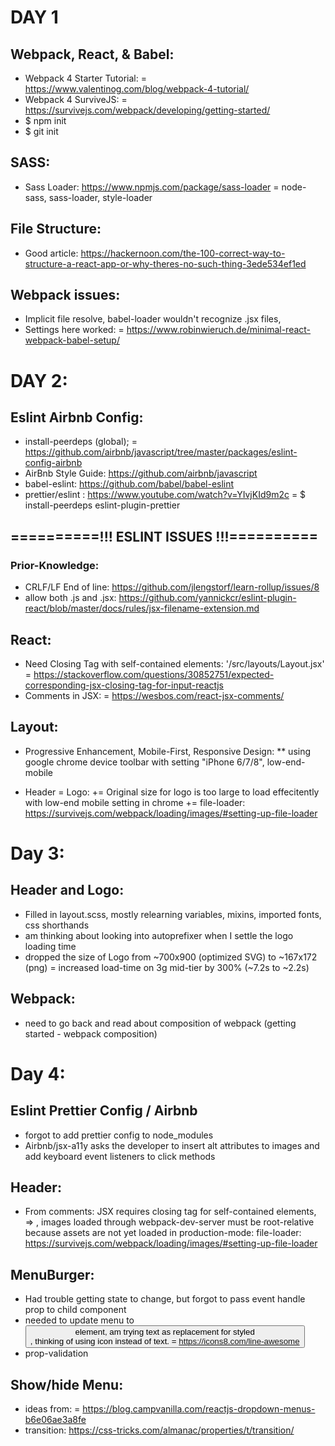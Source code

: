 # DAY 1

## Webpack, React, & Babel:
  - Webpack 4 Starter Tutorial:
    = https://www.valentinog.com/blog/webpack-4-tutorial/
  - Webpack 4 SurviveJS:
    = https://survivejs.com/webpack/developing/getting-started/
  - $ npm init
  - $ git init
## SASS:
  - Sass Loader: https://www.npmjs.com/package/sass-loader
    = node-sass, sass-loader, style-loader
## File Structure:
  - Good article: https://hackernoon.com/the-100-correct-way-to-structure-a-react-app-or-why-theres-no-such-thing-3ede534ef1ed
## Webpack issues:
  - Implicit file resolve, babel-loader wouldn't recognize .jsx files,
  - Settings here worked:
    = https://www.robinwieruch.de/minimal-react-webpack-babel-setup/


# DAY 2:
## Eslint Airbnb Config:
  - install-peerdeps (global);
    = https://github.com/airbnb/javascript/tree/master/packages/eslint-config-airbnb
  - AirBnb Style Guide: https://github.com/airbnb/javascript
  - babel-eslint: https://github.com/babel/babel-eslint
  - prettier/eslint : https://www.youtube.com/watch?v=YIvjKId9m2c
    = $ install-peerdeps eslint-plugin-prettier

## ==========!!! ESLINT ISSUES !!!==========
### Prior-Knowledge:
  - CRLF/LF End of line: https://github.com/jlengstorf/learn-rollup/issues/8
  - allow both .js and .jsx: https://github.com/yannickcr/eslint-plugin-react/blob/master/docs/rules/jsx-filename-extension.md

## React:
  - Need Closing Tag with self-contained elements: '/src/layouts/Layout.jsx'
    = https://stackoverflow.com/questions/30852751/expected-corresponding-jsx-closing-tag-for-input-reactjs
  - Comments in JSX:
    = https://wesbos.com/react-jsx-comments/

## Layout:
  - Progressive Enhancement, Mobile-First, Responsive Design:
    ** using google chrome device toolbar with setting "iPhone 6/7/8", low-end-mobile

  - Header
    = Logo:
      += Original size for logo is too large to load effecitently with low-end mobile setting in chrome
      += file-loader: https://survivejs.com/webpack/loading/images/#setting-up-file-loader


# Day 3:
## Header and Logo:
  - Filled in layout.scss, mostly relearning variables, mixins, imported fonts, css shorthands
  - am thinking about looking into autoprefixer when I settle the logo loading time
  - dropped the size of Logo from ~700x900 (optimized SVG) to ~167x172 (png)
    = increased load-time on 3g mid-tier by 300% (~7.2s to ~2.2s)
## Webpack:
  - need to go back and read about composition of webpack (getting started - webpack composition)

# Day 4:
## Eslint Prettier Config / Airbnb
  - forgot to add prettier config to node_modules
  - Airbnb/jsx-a11y asks the developer to insert alt attributes to images and add keyboard event listeners to click methods
## Header:
  - From comments:   JSX requires closing tag for self-contained elements, <img> => <img />, images loaded through webpack-dev-server must be root-relative because assets are not yet loaded in production-mode: file-loader: https://survivejs.com/webpack/loading/images/#setting-up-file-loader
## MenuBurger:
  - Had trouble getting state to change, but forgot to pass event handle prop to child component
  - needed to update menu to <button> element, am trying text as replacement for styled <div>, thinking of using icon instead of text.
    = https://icons8.com/line-awesome
  - prop-validation
## Show/hide Menu:
  - ideas from:
    = https://blog.campvanilla.com/reactjs-dropdown-menus-b6e06ae3a8fe
  - transition: https://css-tricks.com/almanac/properties/t/transition/
